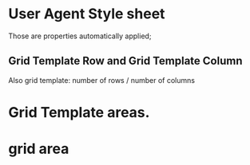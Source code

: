 # User Agent Style sheet

Those are properties automatically applied;


## Grid Template Row and Grid Template Column
Also grid template: number of rows / number of columns

# Grid Template areas.


# grid area
